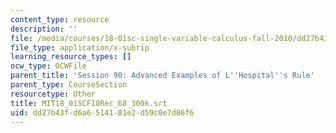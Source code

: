 ```yaml
---
content_type: resource
description: ''
file: /media/courses/18-01sc-single-variable-calculus-fall-2010/dd27b43fd6a6514181e2d59c0e7d86f6_MIT18_01SCF10Rec_68_300k.vtt
file_type: application/x-subrip
learning_resource_types: []
ocw_type: OCWFile
parent_title: 'Session 90: Advanced Examples of L''Hospital''s Rule'
parent_type: CourseSection
resourcetype: Other
title: MIT18_01SCF10Rec_68_300k.srt
uid: dd27b43f-d6a6-5141-81e2-d59c0e7d86f6
---
```

